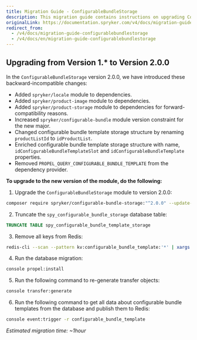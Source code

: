 ```yaml
---
title: Migration Guide - ConfigurableBundleStorage
description: This migration guide contains instructions on upgrading ConfigurableBundleStorage to the newer major version.
originalLink: https://documentation.spryker.com/v4/docs/migration-guide-configurablebundlestorage
redirect_from:
  - /v4/docs/migration-guide-configurablebundlestorage
  - /v4/docs/en/migration-guide-configurablebundlestorage
---
```


## Upgrading from Version 1.* to Version 2.0.0

In the `ConfigurableBundleStorage` version 2.0.0, we have introduced these backward-incompatible changes: 

* Added `spryker/locale` module to dependencies.
* Added `spryker/product-image` module to dependencies.
* Added `spryker/product-storage` module to dependencies for forward-compatibility reasons.
* Increased `spryker/configurable-bundle` module version constraint for the new major.
* Changed configurable bundle template storage structure by renaming `productListId` to `idProductList`.
* Enriched configurable bundle template storage structure with name, `idConfigurableBundleTemplateSlot` and `idConfigurableBundleTemplate` properties.
* Removed `PROPEL_QUERY_CONFIGURABLE_BUNDLE_TEMPLATE` from the dependency provider.

**To upgrade to the new version of the module, do the following:**

1. Upgrade the `ConfigurableBundleStorage` module to version 2.0.0:
```bash
composer require spryker/configurable-bundle-storage:"^2.0.0" --update-with-dependencies
```
2. Truncate the `spy_configurable_bundle_storage` database table:
```sql
TRUNCATE TABLE spy_configurable_bundle_template_storage
```
3. Remove all keys from Redis:
```bash
redis-cli --scan --pattern kv:configurable_bundle_template:'*' | xargs redis-cli unlink
```
4. Run the database migration:
```bash
console propel:install
```
5. Run the following command to re-generate transfer objects:
```bash
console transfer:generate
```
6. Run the following command to get all data about configurable bundle templates from the database and publish them to Redis:
```bash
console event:trigger -r configurable_bundle_template
```

*Estimated migration time: ~1hour*
